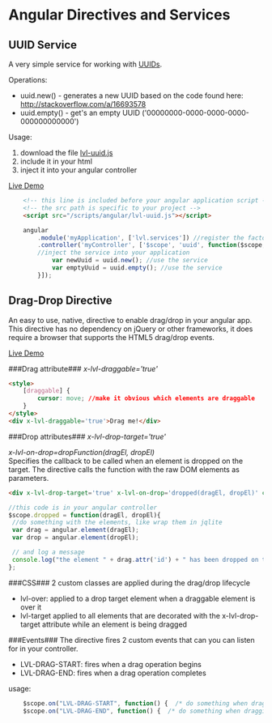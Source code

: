 Angular Directives and Services
=============

UUID Service
------------
A very simple service for working with [UUIDs](http://en.wikipedia.org/wiki/Universally_unique_identifier).

Operations:
+ uuid.new() - generates a new UUID based on the code found here: http://stackoverflow.com/a/16693578
+ uuid.empty() - get's an empty UUID ('00000000-0000-0000-0000-000000000000') 

Usage:
 1. download the file [lvl-uuid.js](https://raw.github.com/logicbomb/ng-directives/master/src/script/lvl-uuid.js)
 2. include it in your html
 3. inject it into your angular controller

[Live Demo](http://logicbomb.github.io/ng-directives/uuid.html)

```html
	<!-- this line is included before your angular application script -->
	<!-- the src path is specific to your project -->
	<script src="/scripts/angular/lvl-uuid.js"></script>
```
```javascript
	angular
		.module('myApplication', ['lvl.services']) //register the factory with your module
		.controller('myController', ['$scope', 'uuid', function($scope, uuid) { 
		//inject the service into your application
			var newUuid = uuid.new(); //use the service
			var emptyUuid = uuid.empty(); //use the service
		}]);

```

Drag-Drop Directive
-------------------
An easy to use, native, directive to enable drag/drop in your angular app.  This directive has no dependency on jQuery or other frameworks, it does require a browser that supports the HTML5 drag/drop events.

[Live Demo](http://logicbomb.github.io/ng-directives/drag-drop.html)

###Drag attribute###
*x-lvl-draggable='true'*

```html
<style>
	[draggable] {
		cursor: move; //make it obvious which elements are draggable
	}
</style>
<div x-lvl-draggable='true'>Drag me!</div>
```

###Drop attributes###
*x-lvl-drop-target='true'*

*x-lvl-on-drop=dropFunction(dragEl, dropEl)*  
Specifies the callback to be called when an element is dropped on the target.  The directive calls the function with the raw DOM elements as parameters.

```html
<div x-lvl-drop-target='true' x-lvl-on-drop='dropped(dragEl, dropEl)' class='drop-target'></div>
```

```javascript
//this code is in your angular controller
$scope.dropped = function(dragEl, dropEl){
 //do something with the elements, like wrap them in jqlite
 var drag = angular.element(dragEl);
 var drop = angular.element(dropEl);

 // and log a message
 console.log("the element " + drag.attr('id') + " has been dropped on the element " + drop.attr('id'));
};
```

###CSS###
2 custom classes are applied during the drag/drop lifecycle
+ lvl-over: applied to a drop target element when a draggable element is over it
+ lvl-target applied to all elements that are decorated with the x-lvl-drop-target attribute while an element is being dragged

###Events###
The directive fires 2 custom events that can you can listen for in your controller.
+ LVL-DRAG-START: fires when a drag operation begins
+ LVL-DRAG-END: fires when a drag operation completes

usage:
```javascript
    $scope.on("LVL-DRAG-START", function() {  /* do something when dragging start */ });
    $scope.on("LVL-DRAG-END", function() {  /* do something when dragging ends */ });
```